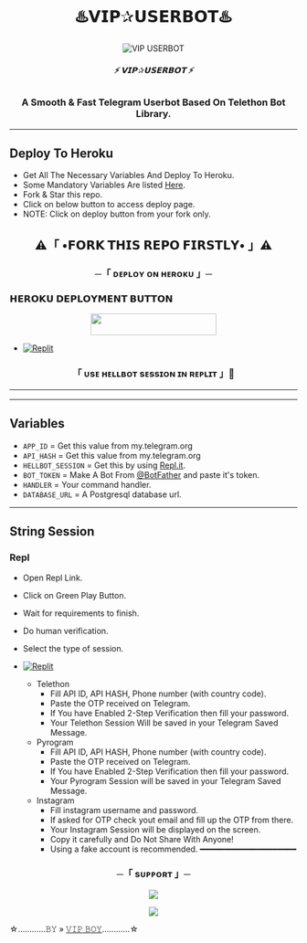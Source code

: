 <h1 align="center">
  <b>♨️𝗩𝗜𝗣✰𝗨𝗦𝗘𝗥𝗕𝗢𝗧♨️</b>
</h1>

<p align="center">
  <img src="https://te.legra.ph/file/a350fd3eef952b5c11801.jpg" alt="VIP USERBOT">
</p>

<h6 align="center">
  <b>⚡ 𝗩𝗜𝗣✰𝗨𝗦𝗘𝗥𝗕𝗢𝗧 ⚡</b>
</h6>

<h3 align="center">
  <b>A Smooth & Fast Telegram Userbot Based On Telethon Bot Library.</b>
</h3>

-------
## Deploy To Heroku
- Get All The Necessary Variables And Deploy To Heroku.
- Some Mandatory Variables Are listed [Here](#Variables).
- Fork & Star this repo.
- Click on below button to access deploy page.
- NOTE: Click on deploy button from your fork only.
<h2 align="center">
    ⚠️「 •𝗙𝗢𝗥𝗞 𝗧𝗛𝗜𝗦 𝗥𝗘𝗣𝗢 𝗙𝗜𝗥𝗦𝗧𝗟𝗬• 」⚠️




<h3 align="center">
    ─「 ᴅᴇᴩʟᴏʏ ᴏɴ ʜᴇʀᴏᴋᴜ 」─

<h3> 𝗛𝗘𝗥𝗢𝗞𝗨 𝗗𝗘𝗣𝗟𝗢𝗬𝗠𝗘𝗡𝗧 𝗕𝗨𝗧𝗧𝗢𝗡 </h3>
</h3>

<p align="center"><a href="https://dashboard.heroku.com/new?template=https://github.com/THE-VIP-BOY-OP/VIP-USERBOT"> <img src="https://img.shields.io/badge/Deploy%20On%20Heroku-bringle?style=for-the-badge&logo=heroku" width="220" height="38.45"/></a></p>

- [![Replit](https://img.shields.io/badge/STRING-Run%20On%20ReplIT-blue?style=for-the-badge&logo=replit)](https://replit.com/@TheHellBot/HellBot?v=1)

<h3 align="center">
 「 ᴜsᴇ ʜᴇʟʟʙᴏᴛ sᴇssɪᴏɴ ɪɴ ʀᴇᴘʟɪᴛ 」📍

------
------
## Variables

- `APP_ID`  =  Get this value from my.telegram.org
- `API_HASH`  =  Get this value from my.telegram.org
- `HELLBOT_SESSION`  =  Get this by using [Repl.it](#Repl).
- `BOT_TOKEN`  =  Make A Bot From [@BotFather](https://t.me/botfather) and paste it's token.
- `HANDLER`  =  Your command handler.
- `DATABASE_URL`  =  A Postgresql database url.

------
## String Session

### Repl
- Open Repl Link.
- Click on Green Play Button.
- Wait for requirements to finish.
- Do human verification.
- Select the type of session.

- [![Replit](https://img.shields.io/badge/STRING-Run%20On%20ReplIT-blue?style=for-the-badge&logo=replit)](https://replit.com/@TheHellBot/HellBot?v=1)

    - Telethon
        - Fill API ID, API HASH, Phone number (with country code).
        - Paste the OTP received on Telegram.
        - If You have Enabled 2-Step Verification then fill your password.
        - Your Telethon Session Will be saved in your Telegram Saved Message.
    - Pyrogram
        - Fill API ID, API HASH, Phone number (with country code).
        - Paste the OTP received on Telegram.
        - If You have Enabled 2-Step Verification then fill your password.
        - Your Pyrogram Session will be saved in your Telegram Saved Message.
    - Instagram
        - Fill instagram username and password.
        - If asked for OTP check yout email and fill up the OTP from there.
        - Your Instagram Session will be displayed on the screen.
        - Copy it carefully and Do Not Share With Anyone!
        - Using a fake account is recommended.
          ━━━━━━━━━━━━━━━━━━━━

<h3 align="center">
    ─「 sᴜᴩᴩᴏʀᴛ 」─
</h3>

<p align="center">
<a href="https://telegram.me/TG_FRIENDSS"><img src="https://img.shields.io/badge/-Support%20Group-blue.svg?style=for-the-badge&logo=Telegram"></a>
</p>

<p align="center">
<a href="https://telegram.me/VIP_CREATORS"><img src="https://img.shields.io/badge/-Support%20Channel-blue.svg?style=for-the-badge&logo=Telegram"></a>
</p>

☆............𝙱𝚈 » [𝚅𝙸𝙿 𝙱𝙾𝚈](https://t.me/the_vip_boy)............☆
